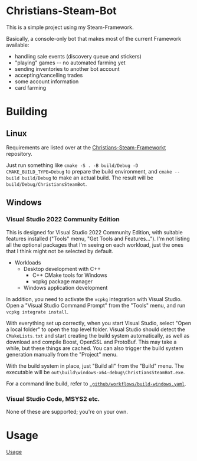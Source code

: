 # Christians-Steam-Bot

This is a simple project using my Steam-Framework.

Basically, a console-only bot that makes most of the current Framework available:
* handling sale events (discovery queue and stickers)
* "playing" games -- no automated farming yet
* sending inventories to another bot account
* accepting/cancelling trades
* some account information
* card farming

# Building

## Linux

Requirements are listed over at the [Christians-Steam-Frameworkt](https://github.com/Christian-Stieber/Christians-Steam-Framework) repository.

Just run something like `cmake -S . -B build/Debug -D CMAKE_BUILD_TYPE=Debug` to prepare the build environment, and `cmake --build build/Debug` to make an actual build. The result will be `build/Debug/ChristiansSteamBot`.

## Windows

### Visual Studio 2022 Community Edition

This is designed for Visual Studio 2022 Community Edition, with suitable features installed ("Tools" menu, "Get Tools and Features..."). I'm not listing all the optional packages that I'm seeing on each workload, just the ones that I think might not be selected by default.

* Workloads
  * Desktop development with C++
    * C++ CMake tools for Windows
    * vcpkg package manager
  * Windows application development

In addition, you need to activate the `vcpkg` integration with Visual Studio. Open a "Visual Studio Command Prompt" from the "Tools" menu, and run `vcpkg integrate install`.

With everything set up correctly, when you start Visual Studio, select "Open a local folder" to open the top level folder. Visual Studio should detect the `CMakeLists.txt` and start creating the build system automatically, as well as download and compile Boost, OpenSSL and ProtoBuf. This may take a while, but these things are cached. You can also trigger the build system generation manually from the "Project" menu.

With the build system in place, just "Build all" from the "Build" menu. The executable will be `out\build\windows-x64-debug\ChristiansSteamBot.exe`.

For a command line build, refer to [`.github/workflows/build-windows.yaml`](https://github.com/Christian-Stieber/Christians-Steam-Bot/.github/workflows/build-windows.yaml).

### Visual Studio Code, MSYS2 etc.

None of these are supported; you're on your own.

# Usage

[Usage](Docs.md)
